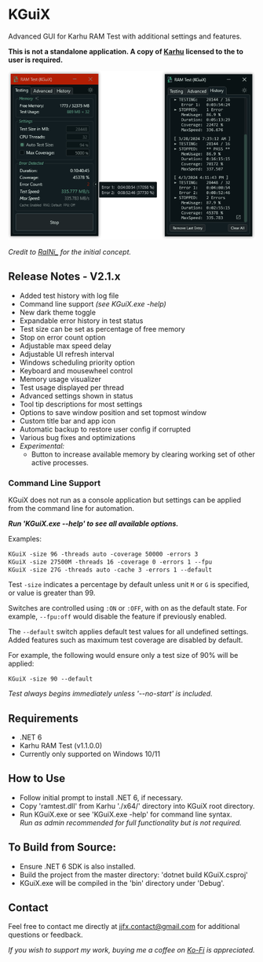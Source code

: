 # KGuiX

Advanced GUI for Karhu RAM Test with additional settings and features.

**This is not a standalone application. A copy of [Karhu](https://www.karhusoftware.com/ramtest) licensed to the to user is required.**

![preview](/.resources/KGuiX-errors+hist.png)

*Credit to [RaINi_](https://github.com/LeagueRaINi/KGuiV2) for the initial concept.*

## Release Notes - V2.1.x
- Added test history with log file
- Command line support *(see KGuiX.exe -help)*
- New dark theme toggle
- Expandable error history in test status
- Test size can be set as percentage of free memory
- Stop on error count option
- Adjustable max speed delay
- Adjustable UI refresh interval
- Windows scheduling priority option
- Keyboard and mousewheel control
- Memory usage visualizer
- Test usage displayed per thread
- Advanced settings shown in status
- Tool tip descriptions for most settings
- Options to save window position and set topmost window
- Custom title bar and app icon
- Automatic backup to restore user config if corrupted
- Various bug fixes and optimizations
- *Experimental:*
  - Button to increase available memory by clearing working set of other active processes.

### Command Line Support
KGuiX does not run as a console application but settings can be applied from the command line for automation.

***Run 'KGuiX.exe --help' to see all available options.***

Examples:

    KGuiX -size 96 -threads auto -coverage 50000 -errors 3
    KGuiX -size 27500M -threads 16 -coverage 0 -errors 1 --fpu
    KGuiX -size 27G -threads auto -cache 3 -errors 1 --default

Test `-size` indicates a percentage by default unless unit `M` or `G` is specified, or value is greater than 99.

Switches are controlled using `:ON` or `:OFF`, with on as the default state. For example, `--fpu:off` would disable the feature if previously enabled.

The `--default` switch applies default test values for all undefined settings. Added features such as maximum test coverage are disabled by default.

For example, the following would ensure only a test size of 90% will be applied:

    KGuiX -size 90 --default

*Test always begins immediately unless '--no-start' is included.*

## Requirements
* .NET 6
* Karhu RAM Test (v1.1.0.0)
* Currently only supported on Windows 10/11

## How to Use
* Follow initial prompt to install .NET 6, if necessary.
* Copy 'ramtest.dll' from Karhu './x64/' directory into KGuiX root directory.
* Run KGuiX.exe or see 'KGuiX.exe -help' for command line syntax.<br>
  *Run as admin recommended for full functionality but is not required.*

## To Build from Source:
* Ensure .NET 6 SDK is also installed.
* Build the project from the master directory: 'dotnet build KGuiX.csproj'
* KGuiX.exe will be compiled in the 'bin' directory under 'Debug'.

## Contact

Feel free to contact me directly at jjfx.contact@gmail.com for additional questions or feedback.

*If you wish to support my work, buying me a coffee on [Ko-Fi](https://ko-fi.com/jjjfx) is appreciated.*
